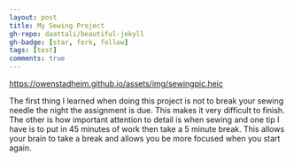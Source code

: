 ```yaml
---
layout: post
title: My Sewing Project
gh-repo: daattali/beautiful-jekyll
gh-badge: [star, fork, follow]
tags: [test]
comments: true
---
```


https://owenstadheim.github.io/assets/img/sewingpic.heic

The first thing I learned when doing this project is not to break your sewing needle the night the assignment is due. This makes it very difficult to finish. The other is how important attention to detail is when sewing and one tip I have is to put in 45 minutes of work then take a 5 minute break. This allows your brain to take a break and allows you be more focused when you start again. 











